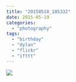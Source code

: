 ```yaml
---
title: "20150518_185332"
date: 2015-05-19
categories: 
  - "photography"
tags: 
  - "birthday"
  - "dylan"
  - "flickr"
  - "ifttt"
---
```


![](https://farm9.staticflickr.com/8809/17846930816_50bb4cb375_b.jpg)
